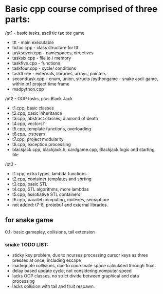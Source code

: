 ﻿# Basic cpp course comprised of three parts:
/pt1 - basic tasks, ascii tic tac toe game
- ttt           - main executable
- tictac.cpp    - class structure for ttt
- taskseven.cpp - namespaces, directives
-  tasksix.cpp - file io / memory
-  taskfive.cpp - functions
-  taskfour.cpp - cycle/ conditions
-  taskthree - externals, libraries, arrays, pointers
-  secondtask.cpp - enum, union, structs
/pythongame - snake ascii game, within pt1 project time frame
- madpython.cpp 

/pt2 - OOP tasks, plus Black Jack 
- t1.cpp, basic classes
- t2.cpp, basic inheritance
- t3.cpp, abstract classes, diamond of death
- t4.cpp, vectors?
- t5.cpp, template functions, overloading
- t6.cpp, iostream
- t7.cpp, project modularity
- t8.cpp, exception processing
- blackjack.cpp, blackjack.h, cardgame.cpp, Blackjack logic and starting file

/pt3 - 
- t1.cpp, extra types, lambda functions
- t2.cpp, container templates and sorting
- t3.cpp, basic STL
- t4.cpp, STL algorithms, more lambdas
- t5.cpp, assotiative STL containers
- t6.cpp, parallel computing, mutexes, semaphore
- not added: t7-8, protobuf and external libraries.

## for snake game
0.1- basic gameplay, collisions, tail extension
 
### snake TODO LIST:
* sticky key problem, due to ncurses processing cursor keys as three presses at once, including escape
* inadequate collisions, due to coordinate space calculated through float.
* delay based update cycle, not considering computer speed
* lacks OOP classes, no strict divide between graphical and data processing
* lacks collision with tail and fruit respawn.
